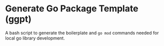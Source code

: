 # Generate Go Package Template (ggpt)

A bash script to generate the boilerplate and `go mod` commands needed for local go library development.

